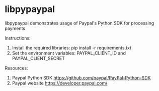 # libpypaypal

libpypaypal demonstrates usage of Paypal's Python SDK for processing payments


Instructions:

1. Install the required libraries: pip install -r requirements.txt
2. Set the environment variables: PAYPAL_CLIENT_ID and PAYPAL_CLIENT_SECRET


Resources:

1. Paypal Python SDK https://github.com/paypal/PayPal-Python-SDK
2. Paypal website https://developer.paypal.com/

